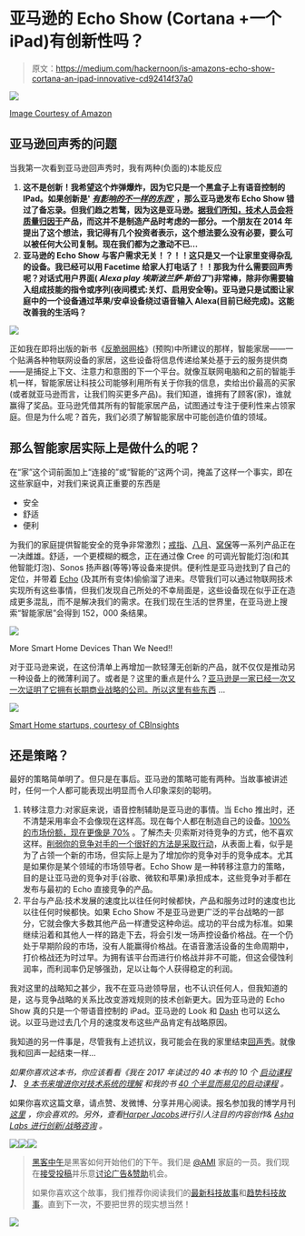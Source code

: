 # 亚马逊的 Echo Show (Cortana +一个 iPad)有创新性吗？

> 原文：<https://medium.com/hackernoon/is-amazons-echo-show-cortana-an-ipad-innovative-cd92414f37a0>

![](img/e434b8819c61f3f111bc01ae942efc07.png)

[Image Courtesy of Amazon](https://www.amazon.com/gp/product/B01J24C0TI?ie=UTF8)

## 亚马逊回声秀的问题

当我第一次看到亚马逊回声秀时，我有两种(负面的)本能反应

1.  **这不是创新！我希望这个炸弹爆炸，因为它只是一个黑盒子上有语音控制的 IPad。如果创新是' [***有影响的不一样的东西'***](http://amzn.to/2pKModM) ，那么亚马逊发布 Echo Show 错过了备忘录。但我们趋之若鹜，因为这是亚马逊。[据我们所知，技术人员会将质量归因于](/chris-messina/amazon-echo-show-354b93b448b5)产品，而这并不是制造产品时考虑的一部分。一个朋友在 2014 年提出了这个想法，我记得有几个投资者表示，这个想法要么没有必要，要么可以被任何大公司复制。现在我们都为之激动不已…**
2.  **亚马逊的 Echo Show 与客户需求无关！？！！这只是又一个让家里变得杂乱的设备。我已经可以用 Facetime 给家人打电话了！！那我为什么需要回声秀呢？对话式用户界面( *Alexa play 埃斯波兰萨·斯伯丁’*)非常棒，除非你需要输入组成技能的指令或序列(夜间模式:关灯、启用安全等)。亚马逊只是试图让家庭中的一个设备通过苹果/安卓设备绕过语音输入 Alexa(目前已经完成)。这能改善我的生活吗？**

![](img/834cea1fab0894ab3ecb8f0184ee352e.png)

正如我在即将出版的新书《[反脆弱网格](https://www.amazon.com/dp/B072875DFJ)》(预购)中所建议的那样，智能家居——一个贴满各种物联网设备的家居，这些设备将信息传递给某处基于云的服务提供商——是捕捉上下文、注意力和意图的下一个平台。就像互联网电脑和之前的智能手机一样，智能家居让科技公司能够利用所有关于你我的信息，卖给出价最高的买家(或者就亚马逊而言，让我们购买更多产品)。我们知道，谁拥有了顾客(家)，谁就赢得了奖品。亚马逊凭借其所有的智能家居产品，试图通过专注于便利性来占领家庭。但是为什么呢？首先，我们必须了解智能家居中可能创造价值的领域。

## 那么智能家居实际上是做什么的呢？

在“家”这个词前面加上“连接的”或“智能的”这两个词，掩盖了这样一个事实，即在这些家庭中，对我们来说真正重要的东西是

*   安全
*   舒适
*   便利

为我们的家庭提供智能安全的竞争非常激烈；[戒指](http://amzn.to/2qgwd90)、[八月](http://amzn.to/2qDyuOC)、[窝保](http://amzn.to/2rc3gu2)等一系列产品正在一决雌雄。舒适，一个更模糊的概念，正在通过像 Cree 的可调光智能灯泡(和其他智能灯泡)、Sonos 扬声器(等等)等设备来提供。便利性是亚马逊找到了自己的定位，并带着 [Echo](http://amzn.to/2pJiPsQ) (及其所有变体)偷偷溜了进来。尽管我们可以通过物联网技术实现所有这些事情，但我们发现自己所处的不幸局面是，这些设备现在似乎正在造成更多混乱，而不是解决我们的需求。在我们现在生活的世界里，在亚马逊上搜索“智能家居”会得到 152，000 条结果。

[![](img/817538e4287ad071758b2a9a780744c3.png)](https://www.amazon.com/gp/search?ie=UTF8&tag=conne00-20&linkCode=ur2&linkId=9c5d683d05135b0791cb047a2c0ed301&camp=1789&creative=9325&index=aps&keywords=smart%20home)

More Smart Home Devices Than We Need!!

对于亚马逊来说，在这份清单上再增加一款轻薄无创新的产品，就不仅仅是推动另一种设备上的微薄利润了。或者是？这里的重点是什么？[亚马逊是一家已经一次又一次证明了它拥有长期商业战略的公司。所以这里有些东西](https://www.linkedin.com/pulse/why-companies-like-lyft-uber-postmates-instacart-etc-never-fabode) …

![](img/3409698ed23022e0d648996d0c4698d1.png)

[Smart Home startups, courtesy of CBInsights](https://www.cbinsights.com/blog/smart-home-market-map-company-list/)

## 还是策略？

最好的策略简单明了。但只是在事后。亚马逊的策略可能有两种。当故事被讲述时，任何一个人都可能表现出明显而令人印象深刻的聪明。

1.  转移注意力:对家庭来说，语音控制辅助是亚马逊的事情。当 Echo 推出时，还不清楚采用率会不会像现在这样高。现在每个人都在制造自己的设备。[100%的市场份额，现在更像是 70%](https://techcrunch.com/2017/05/08/amazon-to-control-70-percent-of-the-voice-controlled-speaker-market-this-year/) 。了解杰夫·贝索斯对待竞争的方式，他不喜欢这样。[削弱你的竞争对手的一个很好的方法是采取行动](http://amzn.to/2rfqbFW)，从表面上看，似乎是为了占领一个新的市场，但实际上是为了增加你的竞争对手的竞争成本。尤其是如果你是某个领域的市场领导者。Echo Show 是一种转移注意力的策略，目的是让亚马逊的竞争对手(谷歌、微软和苹果)承担成本，这些竞争对手都在发布与最初的 Echo 直接竞争的产品。
2.  平台与产品:技术发展的速度比以往任何时候都快，产品和服务过时的速度也比以往任何时候都快。如果 Echo Show 不是亚马逊更广泛的平台战略的一部分，它就会像大多数其他产品一样遭受这种命运。成功的平台成为标准。如果继续沿着和其他人一样的路走下去，将会引发一场声控设备价格战。在一个仍处于早期阶段的市场，没有人能赢得价格战。在语音激活设备的生命周期中，打价格战还为时过早。为拥有该平台而进行价格战并非不可能，但这会侵蚀利润率，而利润率仍足够强劲，足以让每个人获得稳定的利润。

我对这里的战略知之甚少，我不在亚马逊领导层，也不认识任何人，但我知道的是，这与竞争战略的关系比改变游戏规则的技术创新更大。因为亚马逊的 Echo Show 真的只是一个带语音控制的 iPad。亚马逊的 Look 和 [Dash](http://amzn.to/2pJtfYA) 也可以这么说。以亚马逊过去几个月的速度发布这些产品肯定有战略原因。

我知道的另一件事是，尽管我有上述抗议，我可能会在我的家里结束[回声秀](http://amzn.to/2qd8use)。就像我和回声一起结束一样…

*如果你喜欢这本书，你应该看看《我在 2017 年读过的 40 本书的 10 个* [*启动课程*](https://artplusmarketing.com/i-read-40-books-this-year-heres-what-i-learned-aka-10-lessons-for-2017-b7d7eabc5079) *】、* [*9 本书来增进你对技术系统的理解*](https://hackernoon.com/9-books-to-help-you-understand-technology-and-systems-bb3f4d2d9dda) *和我的书* [*40 个半显而易见的启动课程*](http://amzn.to/2paQw6t) *。*

如果你喜欢这篇文章，请点赞、发微博、分享并用心阅读。报名参加我的博学月刊 [*这里*](http://www.getrevue.co/profile/seyifabo?utm_campaign=Issue&utm_content=forwarded&utm_medium=email&utm_source=Seyi+Fabode) *，你会喜欢的。另外，查看*[*Harper Jacobs*](http://HarperJacobs.com)*进行引人注目的内容创作&* [*Asha Labs 进行创新/战略咨询*](http://www.asha-labs.com/bio/) *。*

[![](img/50ef4044ecd4e250b5d50f368b775d38.png)](http://bit.ly/HackernoonFB)[![](img/979d9a46439d5aebbdcdca574e21dc81.png)](https://goo.gl/k7XYbx)[![](img/2930ba6bd2c12218fdbbf7e02c8746ff.png)](https://goo.gl/4ofytp)

> [黑客中午](http://bit.ly/Hackernoon)是黑客如何开始他们的下午。我们是 [@AMI](http://bit.ly/atAMIatAMI) 家庭的一员。我们现在[接受投稿](http://bit.ly/hackernoonsubmission)并乐意[讨论广告&赞助](mailto:partners@amipublications.com)机会。
> 
> 如果你喜欢这个故事，我们推荐你阅读我们的[最新科技故事](http://bit.ly/hackernoonlatestt)和[趋势科技故事](https://hackernoon.com/trending)。直到下一次，不要把世界的现实想当然！

![](img/be0ca55ba73a573dce11effb2ee80d56.png)